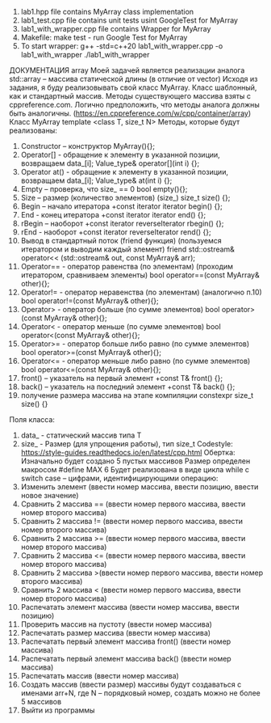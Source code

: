 1. lab1.hpp file contains MyArray class implementation
2. lab1_test.cpp file contains unit tests usint GoogleTest for MyArray
3. lab1_with_wrapper.cpp file contains Wrapper for MyArray
4. Makefile:
    make test - run Google Test for MyArray
5. To start wrapper: 
    g++ -std=c++20 lab1_with_wrapper.cpp -o lab1_with_wrapper
    ./lab1_with_wrapper

ДОКУМЕНТАЦИЯ
array
Моей задачей является реализации аналога std::array – массива статической длины (в отличие от vector)
Исходя из задания, я буду реализовывать свой класс MyArray. Класс шаблонный, как и стандартный массив.
Методы существующего массива взяты с cppreference.com. Логично предположить, что методы аналога должны быть аналогичны. (https://en.cppreference.com/w/cpp/container/array)
Класс MyArray
template <class T, size_t N>
Методы, которые будут реализованы:
1.	Constructor – конструктор
MyArray(){};
2.	Operator[] - обращение к элементу в указанной позиции, возвращаем data_[i];
Value_type& operator[](int i) {};
3.	Operator at() - обращение к элементу в указанной позиции, возвращаем data_[i];
Value_type& at(int i) {};
4.	Empty – проверка, что size_ == 0
bool empty(){};
5.	Size – размер (количество элементов) (size_)
size_t size()  {};
6.	Begin – начало итератора +const iterator
iterator begin() {};
7.	End  - конец итератора +const iterator
iterator end() {};
8.	rBegin – наоборот +const iterator
reverseIterator rbegin() {};
9.	rEnd  - наоборот +const iterator
reverseIterator rend() {};
10.	Вывод в стандартный поток (friend функция) (пользуемся итератором и выводим каждый элемент)
friend std::ostream& operator<< (std::ostream& out, const MyArray& arr);
11.	Operator== - оператор равенства (по элементам) (проходим итератором, сравниваем элементы)
bool operator==(const MyArray& other){};
12.	Operator!= - оператор неравенства (по элементам) (аналогично п.10)
bool operator!=(const MyArray& other){};
13.	Operator> - оператор больше (по сумме элементов)
bool operator>(const MyArray& other){};
14.	Operator< - оператор меньше (по сумме элементов)
bool operator<(const MyArray& other){};
15.	Operator>= - оператор больше либо равно (по сумме элементов)
bool operator>=(const MyArray& other){};
16.	Operator<= - оператор меньше либо равно (по сумме элементов)
bool operator<=(const MyArray& other){};
17.	front() – указатель на первый элемент +const 
T& front() {};
18.	back() – указатель на последний элемент +const 
T& back() {};
19.	получение размера массива на этапе компиляции
constexpr size_t size() {}

Поля класса:
1.	data_ - статический массив типа T
2.	size_ - Размер (для упрощения работы), тип size_t
Codestyle: https://style-guides.readthedocs.io/en/latest/cpp.html
Обертка:
Изначально будет создано 5 пустых массивов
Размер определен макросом #define MAX 6
Будет реализована в виде цикла while с switch case – цифрами, идентифицирующими операцию:
1.	Изменить элемент (ввести номер массива, ввести позицию, ввести новое значение) 
2.	Сравнить 2 массива == (ввести номер первого массива, ввести номер второго массива)
3.	Сравнить 2 массива != (ввести номер первого массива, ввести номер второго массива) 
4.	Сравнить 2 массива >= (ввести номер первого массива, ввести номер второго массива) 
5.	Сравнить 2 массива <= (ввести номер первого массива, ввести номер второго массива) 
6.	Сравнить 2 массива >(ввести номер первого массива, ввести номер второго массива)
7.	Сравнить 2 массива < (ввести номер первого массива, ввести номер второго массива) 
8.	Распечатать элемент массива (ввести номер массива, ввести позицию) 
9.	Проверить массив на пустоту (ввести номер массива) 
10.	Распечатать размер массива (ввести номер массива) 
11.	Распечатать первый элемент массива front() (ввести номер массива) 
12.	Распечатать первый элемент массива back() (ввести номер массива) 
13.	Распечатать массив (ввести номер массива) 
14.	Создать массив (ввести размер) массивы будут создаваться с именами arr+N, где N – порядковый номер, создать можно не более 5 массивов
15.	Выйти из программы


